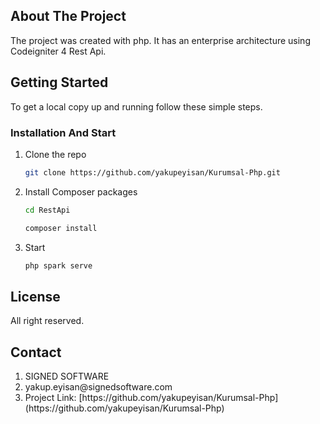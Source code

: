<!-- ABOUT THE PROJECT -->
## About The Project

The project was created with php. It has an enterprise architecture using Codeigniter 4 Rest Api.




<!-- GETTING STARTED -->
## Getting Started

To get a local copy up and running follow these simple steps.


### Installation And Start

1. Clone the repo
   ```sh
   git clone https://github.com/yakupeyisan/Kurumsal-Php.git
   ```
2. Install Composer packages
   ```sh
   cd RestApi
   ```
   ```sh
   composer install
   ```
3. Start 
   ```sh
   php spark serve
   ```


<!-- LICENSE -->
## License

All right reserved.



<!-- CONTACT -->
## Contact

  <ol>
    <li>SIGNED SOFTWARE</li>
    <li>yakup.eyisan@signedsoftware.com</li>
     <li>Project Link: [https://github.com/yakupeyisan/Kurumsal-Php](https://github.com/yakupeyisan/Kurumsal-Php)</li>
  </ol>



